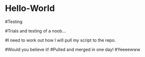 # Hello-World
#Testing

#Trials and testing of a noob...

#I need to work out how I will pull my script to the repo.

#Would you believe it!
#Pulled and merged in one day!
#Yeeeewww
